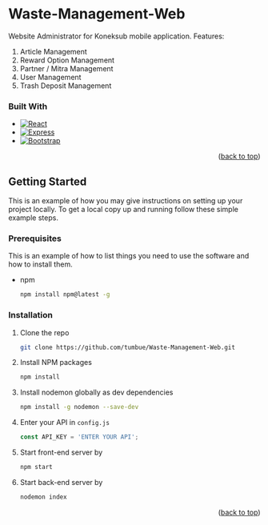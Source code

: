 # Waste-Management-Web

<!-- Improved compatibility of back to top link: See: https://github.com/othneildrew/Best-README-Template/pull/73 -->
<a name="readme-top"></a>
<!--
*** Thanks for checking out the Best-README-Template. If you have a suggestion
*** that would make this better, please fork the repo and create a pull request
*** or simply open an issue with the tag "enhancement".
*** Don't forget to give the project a star!
*** Thanks again! Now go create something AMAZING! :D
-->



<!-- PROJECT SHIELDS -->
<!--
*** I'm using markdown "reference style" links for readability.
*** Reference links are enclosed in brackets [ ] instead of parentheses ( ).
*** See the bottom of this document for the declaration of the reference variables
*** for contributors-url, forks-url, etc. This is an optional, concise syntax you may use.
*** https://www.markdownguide.org/basic-syntax/#reference-style-links
-->

Website Administrator for Koneksub mobile application.
Features:
1. Article Management
2. Reward Option Management
3. Partner / Mitra Management
4. User Management
5. Trash Deposit Management


### Built With

* [![React][React.js]][React-url]
* [![Express][Express.js]][Express-url]
* [![Bootstrap][Bootstrap.com]][Bootstrap-url]

<p align="right">(<a href="#readme-top">back to top</a>)</p>



<!-- GETTING STARTED -->
## Getting Started

This is an example of how you may give instructions on setting up your project locally.
To get a local copy up and running follow these simple example steps.

### Prerequisites

This is an example of how to list things you need to use the software and how to install them.
* npm
  ```sh
  npm install npm@latest -g
  ```

### Installation

1. Clone the repo
   ```sh
   git clone https://github.com/tumbue/Waste-Management-Web.git
   ```
2. Install NPM packages
   ```sh
   npm install
   ```
3. Install nodemon globally as dev dependencies
   ```sh
   npm install -g nodemon --save-dev
   ```
4. Enter your API in `config.js`
   ```js
   const API_KEY = 'ENTER YOUR API';
   ```
5. Start front-end server by
   ```sh
   npm start
   ```
6. Start back-end server by
   ```sh
   nodemon index
   ```

<p align="right">(<a href="#readme-top">back to top</a>)</p>


<!-- MARKDOWN LINKS & IMAGES -->
<!-- https://www.markdownguide.org/basic-syntax/#reference-style-links -->
[contributors-shield]: https://img.shields.io/github/contributors/tumbue/Waste-Management-Web.svg?style=for-the-badge
[contributors-url]: https://github.com/tumbue/Waste-Management-Web/graphs/contributors
[forks-shield]: https://img.shields.io/github/forks/tumbue/Waste-Management-Web.svg?style=for-the-badge
[forks-url]: https://github.com/tumbue/Waste-Management-Web/network/members
[stars-shield]: https://img.shields.io/github/stars/tumbue/Waste-Management-Web.svg?style=for-the-badge
[stars-url]: https://github.com/tumbue/Waste-Management-Web/stargazers
[issues-shield]: https://img.shields.io/github/issues/tumbue/Waste-Management-Web.svg?style=for-the-badge
[issues-url]: https://github.com/tumbue/Waste-Management-Web/issues
[license-shield]: https://img.shields.io/github/license/tumbue/Waste-Management-Web.svg?style=for-the-badge
[license-url]: https://github.com/github_username/Waste-Management-Web/blob/master/LICENSE.txt
[linkedin-shield]: https://img.shields.io/badge/-LinkedIn-black.svg?style=for-the-badge&logo=linkedin&colorB=555
[linkedin-url]: https://linkedin.com/in/linkedin_username
[product-screenshot]: images/screenshot.png
[Next.js]: https://img.shields.io/badge/next.js-000000?style=for-the-badge&logo=nextdotjs&logoColor=white
[Next-url]: https://nextjs.org/
[Express.js]: https://img.shields.io/badge/express.js-%23404d59.svg?style=for-the-badge&logo=express&logoColor=%2361DAFB
[Express-url]: https://expressjs.com/
[React.js]: https://img.shields.io/badge/React-20232A?style=for-the-badge&logo=react&logoColor=61DAFB
[React-url]: https://reactjs.org/
[Vue.js]: https://img.shields.io/badge/Vue.js-35495E?style=for-the-badge&logo=vuedotjs&logoColor=4FC08D
[Vue-url]: https://vuejs.org/
[Angular.io]: https://img.shields.io/badge/Angular-DD0031?style=for-the-badge&logo=angular&logoColor=white
[Angular-url]: https://angular.io/
[Svelte.dev]: https://img.shields.io/badge/Svelte-4A4A55?style=for-the-badge&logo=svelte&logoColor=FF3E00
[Svelte-url]: https://svelte.dev/
[Laravel.com]: https://img.shields.io/badge/Laravel-FF2D20?style=for-the-badge&logo=laravel&logoColor=white
[Laravel-url]: https://laravel.com
[Bootstrap.com]: https://img.shields.io/badge/Bootstrap-563D7C?style=for-the-badge&logo=bootstrap&logoColor=white
[Bootstrap-url]: https://getbootstrap.com
[JQuery.com]: https://img.shields.io/badge/jQuery-0769AD?style=for-the-badge&logo=jquery&logoColor=white
[JQuery-url]: https://jquery.com 
